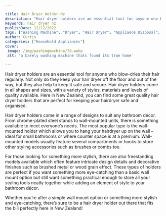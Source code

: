 ```yaml
---

title: Hair Dryer Holder Nz
description: "Hair dryer holders are an essential tool for anyone who blow-dries their hair regularly. Not only do they keep your hair dryer off...read now to learn more"
keywords: hair dryer nz
publishDate: 12/12/2022
tags: ["Washing Machine", "Dryer", "Hair Dryer", "Appliance Disposal", "New Zealand", "Laundry Appliances"]
author: Curtis
categories: ["Household Appliances"]
cover: 
 image: /img/washingmachine/78.webp
 alt: 'a barely washing machine thats found its true home'

---
```


Hair dryer holders are an essential tool for anyone who blow-dries their hair regularly. Not only do they keep your hair dryer off the floor and out of the way, but they also help to keep it safe and secure. Hair dryer holders come in all shapes and sizes, with a variety of styles, materials and levels of quality available. Here in New Zealand, you can find some great quality hair dryer holders that are perfect for keeping your hairdryer safe and organised.

Hair dryer holders come in a range of designs to suit any bathroom décor. From chrome-plated steel stands to wall-mounted units, there is something available to meet everyone’s needs. The most popular type is the wall-mounted holder which allows you to hang your hairdryer up on the wall – ideal for small bathrooms or where counter space is at a premium. Wall-mounted models usually feature several compartments or hooks to store other styling accessories such as brushes or combs too. 

For those looking for something more stylish, there are also freestanding models available which often feature intricate design details and decorative finishes such as brushed metal or wood grain effect. These types of holders are perfect if you want something more eye-catching than a basic wall mount option but still want something practical enough to store all your styling tools neatly together while adding an element of style to your bathroom décor. 

Whether you’re after a simple wall mount option or something more stylish and eye-catching, there’s sure to be a hair dryer holder out there that fits the bill perfectly here in New Zealand!
